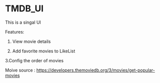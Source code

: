 # TMDB_UI
This is a singal UI

Features:

1. View movie details

2. Add favorite movies to LikeList

3.Config the order of movies



Moive source : https://developers.themoviedb.org/3/movies/get-popular-movies
